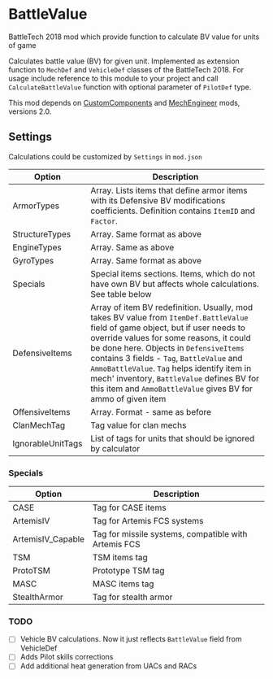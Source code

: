 # BattleValue
BattleTech 2018 mod which provide function to calculate BV value for units of game

Calculates battle value (BV) for given unit. Implemented as extension function to `MechDef` and `VehicleDef` classes of the BattleTech 2018.
For usage include reference to this module to your project and call `CalculateBattleValue` function with optional parameter of `PilotDef` type.

This mod depends on [CustomComponents](https://github.com/BattletechModders/CustomComponents) and [MechEngineer](https://github.com/BattletechModders/MechEngineer) mods, versions 2.0.

## Settings
Calculations could be customized by `Settings` in `mod.json`

|Option|Description|
|------|-----------|
|ArmorTypes|Array. Lists items that define armor items with its Defensive BV modifications coefficients. Definition contains `ItemID` and `Factor`.|
|StructureTypes|Array. Same format as above|
|EngineTypes|Array. Same as above|
|GyroTypes|Array. Same format as above|
|Specials|Special items sections. Items, which do not have own BV but affects whole calculations. See table below
|DefensiveItems|Array of item BV redefinition. Usually, mod takes BV value from `ItemDef.BattleValue` field of game object, but if user needs to override values for some reasons, it could be done here. Objects in `DefensiveItems` contains 3 fields - `Tag`, `BattleValue` and `AmmoBattleValue`. `Tag` helps identify item in mech' inventory, `BattleValue` defines BV for this item and `AmmoBattleValue` gives BV for ammo of given item
|OffensiveItems|Array. Format - same as before|
|ClanMechTag|Tag value for clan mechs|
|IgnorableUnitTags|List of tags for units that should be ignored by calculator|

### Specials

|Option|Description|
|---|---|
|CASE|Tag for CASE items|
|ArtemisIV|Tag for Artemis FCS systems|
|ArtemisIV_Capable|Tag for missile systems, compatible with Artemis FCS|
|TSM|TSM items tag|
|ProtoTSM|Prototype TSM tag|
|MASC|MASC items tag|
|StealthArmor|Tag for stealth armor

### TODO

- [ ] Vehicle BV calculations. Now it just reflects `BattleValue` field from VehicleDef
- [ ] Adds Pilot skills corrections
- [ ] Add additional heat generation from UACs and RACs